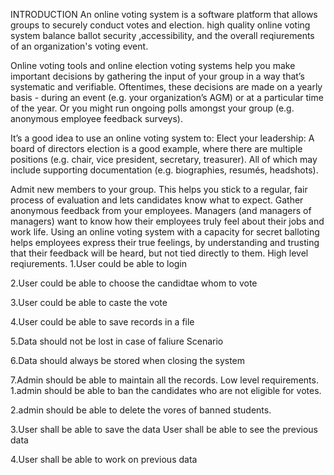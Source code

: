INTRODUCTION
An online voting system is a software platform that allows groups to securely conduct votes and election. high quality online voting system balance ballot security ,accessibility, and the overall reqiurements of an organization's voting event.

Online voting tools and online election voting systems help you make important decisions by gathering the input of your group in a way that’s systematic and verifiable. Oftentimes, these decisions are made on a yearly basis - during an event (e.g. your organization’s AGM) or at a particular time of the year. Or you might run ongoing polls amongst your group (e.g. anonymous employee feedback surveys).

It’s a good idea to use an online voting system to: Elect your leadership: A board of directors election is a good example, where there are multiple positions (e.g. chair, vice president, secretary, treasurer). All of which may include supporting documentation (e.g. biographies, resumés, headshots).

Admit new members to your group. This helps you stick to a regular, fair process of evaluation and lets candidates know what to expect. Gather anonymous feedback from your employees. Managers (and managers of managers) want to know how their employees truly feel about their jobs and work life. Using an online voting system with a capacity for secret balloting helps employees express their true feelings, by understanding and trusting that their feedback will be heard, but not tied directly to them.
High level reqiurements.
1.User could be able to login

2.User could be able to choose the candidtae whom to vote

3.User could be able to caste the vote

4.User could be able to save records in a file

5.Data should not be lost in case of faliure Scenario

6.Data should always be stored when closing the system

7.Admin should be able to maintain all the records.
Low level requirements.
1.admin should be able to ban the candidates who are not eligible for votes.

2.admin should be able to delete the vores of banned students.

3.User shall be able to save the data User shall be able to see the previous data

4.User shall be able to work on previous data
